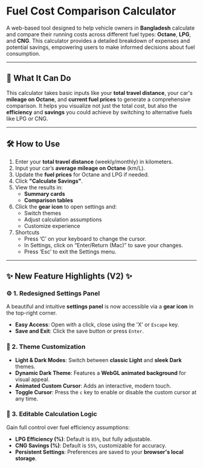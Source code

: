 # Fuel Cost Comparison Calculator

A web-based tool designed to help vehicle owners in **Bangladesh** calculate and compare their running costs across different fuel types: **Octane**, **LPG**, and **CNG**. This calculator provides a detailed breakdown of expenses and potential savings, empowering users to make informed decisions about fuel consumption.

---

## 🚀 What It Can Do

This calculator takes basic inputs like your **total travel distance**, your car's **mileage on Octane**, and **current fuel prices** to generate a comprehensive comparison. It helps you visualize not just the total cost, but also the **efficiency** and **savings** you could achieve by switching to alternative fuels like LPG or CNG.

---

## 🛠️ How to Use

1. Enter your **total travel distance** (weekly/monthly) in kilometers.
2. Input your car’s **average mileage on Octane** (km/L).
3. Update the **fuel prices** for Octane and LPG if needed.
4. Click **"Calculate Savings"**.
5. View the results in:
   - **Summary cards**
   - **Comparison tables**
6. Click the **gear icon** to open settings and:
   - Switch themes
   - Adjust calculation assumptions
   - Customize experience
7. Shortcuts
   - Press ‘C’ on your keyboard to change the cursor.
   - In Settings, click on “Enter/Return (Mac)” to save your changes.
   - Press ‘Esc’ to exit the Settings menu.
---
## ✨ New Feature Highlights (V2) ✨

### ⚙️ 1. Redesigned Settings Panel
A beautiful and intuitive **settings panel** is now accessible via a **gear icon** in the top-right corner.

- **Easy Access**: Open with a click, close using the 'X' or `Escape` key.
- **Save and Exit**: Click the save button or press `Enter`.

### 🎨 2. Theme Customization
- **Light & Dark Modes**: Switch between **classic Light** and **sleek Dark** themes.
- **Dynamic Dark Theme**: Features a **WebGL animated background** for visual appeal.
- **Animated Custom Cursor**: Adds an interactive, modern touch.
- **Toggle Cursor**: Press the `c` key to enable or disable the custom cursor at any time.

### 🧮 3. Editable Calculation Logic
Gain full control over fuel efficiency assumptions:
- **LPG Efficiency (%)**: Default is `85%`, but fully adjustable.
- **CNG Savings (%)**: Default is `55%`, customizable for accuracy.
- **Persistent Settings**: Preferences are saved to your **browser's local storage**.
